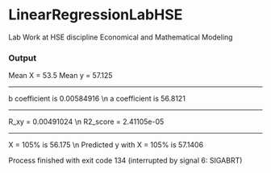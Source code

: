 # LinearRegressionLabHSE
Lab Work at HSE discipline Economical and Mathematical Modeling

### Output

Mean X = 53.5
Mean y = 57.125
___________________________________
b coefficient is 0.00584916 \n
a coefficient is 56.8121
___________________________________
R_xy = 0.00491024 \n
R2_score = 2.41105e-05
___________________________________
X = 105% is 56.175 \n
Predicted y with X = 105% is 57.1406

Process finished with exit code 134 (interrupted by signal 6: SIGABRT)
